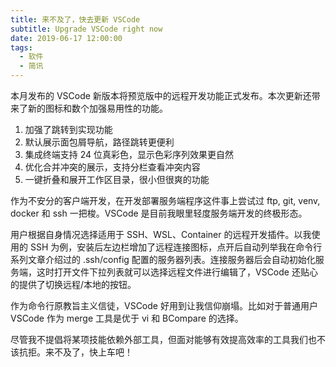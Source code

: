 ```yaml
---
title: 来不及了，快去更新 VSCode
subtitle: Upgrade VSCode right now
date: 2019-06-17 12:00:00
tags:
  - 软件
  - 简讯
---
```


本月发布的 VSCode 新版本将预览版中的远程开发功能正式发布。本次更新还带来了新的图标和数个加强易用性的功能。 

1. 加强了跳转到实现功能
2. 默认展示面包屑导航，路径跳转更便利
3. 集成终端支持 24 位真彩色，显示色彩序列效果更自然
4. 优化合并冲突的展示，支持分栏查看冲突内容
5. 一键折叠和展开工作区目录，很小但很爽的功能

作为不安分的客户端开发，在开发部署服务端程序这件事上尝试过 ftp, git, venv, docker 和 ssh 一把梭。VSCode 是目前我眼里轻度服务端开发的终极形态。 

用户根据自身情况选择适用于 SSH、WSL、Container 的远程开发插件。以我使用的 SSH 为例，安装后左边栏增加了远程连接图标，点开后自动列举我在命令行系列文章介绍过的 .ssh/config 配置的服务器列表。连接服务器后会自动初始化服务端，这时打开文件下拉列表就可以选择远程文件进行编辑了，VSCode 还贴心的提供了切换远程/本地的按钮。 

作为命令行原教旨主义信徒，VSCode 好用到让我信仰崩塌。比如对于普通用户 VSCode 作为 merge 工具是优于 vi 和 BCompare 的选择。 

尽管我不提倡将某项技能依赖外部工具，但面对能够有效提高效率的工具我们也不该抗拒。来不及了，快上车吧！